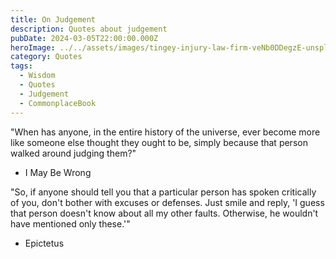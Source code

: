 ```yaml
---
title: On Judgement
description: Quotes about judgement
pubDate: 2024-03-05T22:00:00.000Z
heroImage: ../../assets/images/tingey-injury-law-firm-veNb0DDegzE-unsplash.jpg
category: Quotes
tags:
  - Wisdom
  - Quotes
  - Judgement
  - CommonplaceBook
---
```


"When has anyone, in the entire history of the universe, ever become more like someone else thought they ought to be, simply because that person walked around judging them?"
- I May Be Wrong

"So, if anyone should tell you that a particular person has spoken critically of you, don't bother with excuses or defenses. Just smile and reply, 'I guess that person doesn't know about all my other faults. Otherwise, he wouldn't have mentioned only these.'"
- Epictetus

